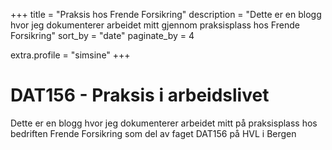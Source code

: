 +++
title = "Praksis hos Frende Forsikring"
description = "Dette er en blogg hvor jeg dokumenterer arbeidet mitt gjennom praksisplass hos Frende Forsikring"
sort_by = "date"
paginate_by = 4

extra.profile = "simsine"
+++
# DAT156 - Praksis i arbeidslivet

Dette er en blogg hvor jeg dokumenterer arbeidet mitt på praksisplass hos bedriften Frende Forsikring som del av faget DAT156 på HVL i Bergen
